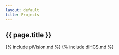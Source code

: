 ```yaml
---
layout: default
title: Projects
---
```

<h2>{{ page.title }}</h2>

{% include piVision.md %}
{% include dlHCS.md %}